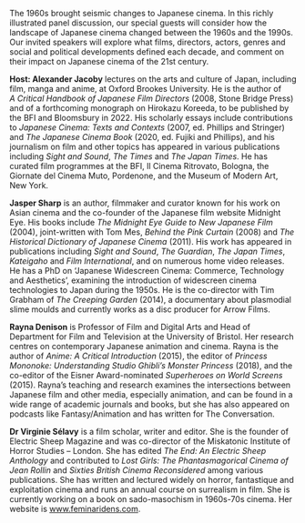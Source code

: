 
The 1960s brought seismic changes to Japanese cinema. In this richly illustrated panel discussion, our special guests will consider how the landscape of Japanese cinema changed between the 1960s and the 1990s. Our invited speakers will explore what films, directors, actors, genres and social and political developments defined each decade, and comment on their impact on Japanese cinema of the 21st century.

**Host: Alexander Jacoby** lectures on the arts and culture of Japan, including film, manga and anime, at Oxford Brookes University. He is the author of  
_A Critical Handbook of Japanese Film Directors_ (2008, Stone Bridge Press) and of a forthcoming monograph on Hirokazu Koreeda, to be published by the BFI and Bloomsbury in 2022. His scholarly essays include contributions to _Japanese Cinema: Texts and Contexts_ (2007, ed. Phillips and Stringer) and _The Japanese Cinema Book_ (2020, ed. Fujiki and Phillips), and his journalism on film and other topics has appeared in various publications including _Sight and Sound_, _The Times_ and _The Japan Times_. He has curated film programmes at the BFI, Il Cinema Ritrovato, Bologna, the Giornate del Cinema Muto, Pordenone, and the Museum of Modern Art, New York.

**Jasper Sharp** is an author, filmmaker and curator known for his work on Asian cinema and the co-founder of the Japanese film website Midnight Eye. His books include _The Midnight Eye Guide to New Japanese Film_ (2004), joint-written with Tom Mes, _Behind the Pink Curtain_ (2008) and _The Historical Dictionary of Japanese Cinema_ (2011). His work has appeared in publications including _Sight and Sound_, _The Guardian_, _The Japan Times_, _Kateigaho_ and _Film International_, and on numerous home video releases. He has a PhD on ‘Japanese Widescreen Cinema: Commerce, Technology and Aesthetics’, examining the introduction of widescreen cinema technologies to Japan during the 1950s. He is the co-director with Tim Grabham of _The Creeping Garden_ (2014), a documentary about plasmodial slime moulds and currently works as a disc producer for Arrow Films.

**Rayna Denison** is Professor of Film and Digital Arts and Head of Department for Film and Television at the University of Bristol. Her research centres on contemporary Japanese animation and cinema. Rayna is the author of _Anime: A Critical Introduction_ (2015), the editor of _Princess Mononoke: Understanding Studio Ghibli’s Monster Princess_ (2018), and the co-editor of the Eisner Award-nominated _Superheroes on World Screens_ (2015). Rayna’s teaching and research examines the intersections between Japanese film and other media, especially animation, and can be found in a wide range of academic journals and books, but she has also appeared on podcasts like Fantasy/Animation and has written for The Conversation.

**Dr Virginie Sélavy** is a film scholar, writer and editor. She is the founder of Electric Sheep Magazine and was co-director of the Miskatonic Institute of Horror Studies – London. She has edited _The End: An Electric Sheep Anthology_ and contributed to _Lost Girls: The Phantasmagorical Cinema of Jean Rollin_ and _Sixties British Cinema Reconsidered_ among various publications. She has written and lectured widely on horror, fantastique and exploitation cinema and runs an annual course on surrealism in film. She is currently working on a book on sado-masochism in 1960s-70s cinema. Her website is www.feminaridens.com.
<!--stackedit_data:
eyJoaXN0b3J5IjpbLTY0NTU0NDE1M119
-->
